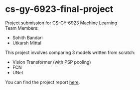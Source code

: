 # cs-gy-6923-final-project

Project submission for CS-GY-6923 Machine Learning <br>
Team Members:
- Sohith Bandari
- Utkarsh Mittal

This project involves comparing 3 models written from scratch:
- Vision Transformer (with PSP pooling)
- FCN
- UNet

You can find the project report [here](ML_report.pdf).

